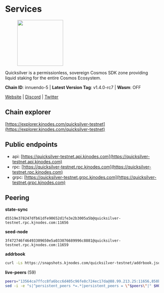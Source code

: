 # Services

<figure><img src="https://raw.githubusercontent.com/kj89/testnet_manuals/main/pingpub/logos/quicksilver.png" width="150" alt=""><figcaption></figcaption></figure>

Quicksilver is a permissionless, sovereign Cosmos SDK zone providing liquid staking for the entire Cosmos Ecosystem.

**Chain ID**: innuendo-5 | **Latest Version Tag**: v1.4.0-rc7 | **Wasm**: OFF

[Website](https://quicksilver.zone) | [Discord](https://discord.gg/quicksilverprotocol) | [Twitter](https://twitter.com/quicksilverzone)




## Chain explorer
[https://explorer.kjnodes.com/quicksilver-testnet](https://explorer.kjnodes.com/quicksilver-testnet)

## Public endpoints

* api: [https://quicksilver-testnet.api.kjnodes.com](https://quicksilver-testnet.api.kjnodes.com)
* rpc: [https://quicksilver-testnet.rpc.kjnodes.com](https://quicksilver-testnet.rpc.kjnodes.com)
* grpc: [https://quicksilver-testnet.grpc.kjnodes.com](https://quicksilver-testnet.grpc.kjnodes.com)

## Peering

**state-sync**

```text
d5519e378247dfb61dfe90652d1fe3e2b3005a5b@quicksilver-testnet.rpc.kjnodes.com:11656
```

**seed-node**

```text
3f472746f46493309650e5a033076689996c8881@quicksilver-testnet.rpc.kjnodes.com:11659
```

**addrbook**
```bash
curl -Ls https://snapshots.kjnodes.com/quicksilver-testnet/addrbook.json > $HOME/.quicksilverd/config/addrbook.json
```

**live-peers** (59)
```bash
peers="13564ca7ffcc8fa6bcc6d405c96fe8c724ec17da@88.99.213.25:11656,858ba6bc33a6d13fdd9ddad344d788dcf91cf565@142.132.151.99:15651,cfbf02b41e7fe78d51abfa93f342afd0687203c0@212.227.151.143:36656,41f7d7004cace7bd1760a5f980a86123700c8f1d@185.146.148.116:26656,c896ef12812a82eea865111c49f226849ad077db@144.76.236.90:26656,5c2a752c9b1952dbed075c56c600c3a79b58c395@95.214.55.232:27026,e0f0703e9ce343c46e0ec01b19216715e817b358@65.109.85.170:28656,d5519e378247dfb61dfe90652d1fe3e2b3005a5b@65.109.68.190:11656,3c48a780b85d248e34e63eca5d44c624f93d09d5@135.181.59.162:11156,a37474c1f254cd4b16d924327a755c914e8e7d86@65.109.30.53:26656,2096650d8586b858d3369205f3b46ac4c765bc8e@65.109.53.155:26656,bdb93c655989b2c1882339fabb013317066dda56@95.214.52.138:26676,74abcb5243d4ffc43de6ad1a288d8e50adcd467e@65.109.80.176:20656,1452d484454c0f93ddf3cbf987ce1b9cadd8f23f@65.21.95.180:37656,46f97e49a49694aead28c27be2c19300f509e273@65.108.129.94:26656,8099f8a7c95c1676982e1a23e8452f2b10b07415@65.108.78.107:22656,a49d8d304e96350272dca24934b8295bc81d75d2@23.227.200.10:26656,87d4e2b90141d5d52ed04387db4a46408c3fd66c@35.228.160.230:26656,0551eaa0db7097274410ee27a71672817e314b83@167.235.245.191:26656,1c4274460224753e8080d0efd16c0ed88fe27fc0@51.195.145.103:26656,f7edad3ff5a85d039e7de12067c63064c5b42d63@46.4.121.72:11656,42f87cb55d5fdd222da28023613c66857398c4b8@5.22.223.252:26656,3519e61e653db97f5d1c7f1bec9b0072bca4d5fe@144.76.45.59:16656,0a3ac40a7a4ce35978c4da97be2eb6974bc3c58b@185.252.233.217:46656,f0621c59ca7cfba98015ae2a47886fc3d9c0020c@94.130.132.227:2060,ac0c6a8e9e700044226e9ff16b68ab4cbae6fb06@84.46.246.109:2366,f8892cba967c0a182374a728cdd28a3a538f1d3a@89.58.28.70:26656,8ff8a186fe9cbc70d0f34891fa051f87e561a48b@158.160.0.93:26656,af8cfa944802a9bd510fc3407950a15e8be86c31@213.239.217.52:30656,03332cdbc3d354846a18992effbb8c20aa28f52a@65.21.133.125:28656,a637b94cb989909cc182623748ef179b0659f148@65.109.23.114:11156,be637bd74973424c825c14c99b71f652fbabb48e@65.21.123.172:22656,dc88be3a0075ce429a423237abe223a9528ce0df@65.108.204.119:31656,78acdbabc08231765444b3143a222d433a5157e1@142.132.205.94:15651,d160a8908b44f2a44ce17e0be1f9056b58993b9c@65.21.139.170:21026,70c7663dba3b5181f1c3b8c92824dad070771ac6@217.13.223.167:56656,22a393fe9174c29081ad8aeaf14ce01b9a79d8c6@159.203.28.113:26656,25b8b792bb14e8bfdcdfa163a14710d5645a4eba@148.251.91.77:20656,ee6bae1a6d4a1e07f1e4bc7963cabedc6b73426e@94.130.137.119:26656,2be586e675b0f55c96905cc83496861c64112f44@65.108.99.224:56656,e6bf4eca6a11035c06be529cb8c3758c2c00908f@213.170.135.20:26656,97377c16946f8e1fa69e7c2c6b7feb32c2090f09@116.202.227.117:11656,d4d83e209a2b096859821228ea17475f9a487a48@23.88.0.170:15651,796e72ffc343c187cd5e8397c0c09c0671d228e0@185.16.39.51:26656,c9a74cdd754a8ccc9243ac2b245e4caaa78695aa@45.85.147.96:26656,78d271e4b4692ff1ee8490f3825a541558b31870@65.21.95.46:28656,532625a997a6f891405202968607f72afe004f15@202.61.225.157:26666,66f9d8f52a4637dc9215cdaa8dc2977633e52bbf@157.90.176.184:16656,e17be5f37fa2ddabdc17bb0bf893108f4854c65e@38.242.244.22:26656,b06ee574cf0b8641611c709a36b21c103d968c18@162.55.245.219:11656,d1eea0f6a2b41757f7ba22e12235c0d7d6bb621c@198.244.203.194:26656,521eabb3f5a0698476baf22c45aaef396399da10@135.181.183.93:24656,7fe3007cba4de49584cbdad9489ffecfc9651c57@65.108.79.246:26673,9e0604571aa20314c2261d70b7d8823414702715@51.159.141.209:26656,cc745e98b4dc9b83c5a74d41f576feda73902dfd@65.109.38.54:20026,20f350b7d1aa89f94787233c6543089f467cb677@65.109.104.171:26656,b00750c6eb8c3b832955176305b6fe430bb47773@51.195.234.250:26656,479f22d28d830b4baafc0a25084cd7d4ef014a2e@65.108.71.202:26656,301c795b14f8988d33ec4e602b575a16a0585212@195.14.6.141:26656"
sed -i -e "s|^persistent_peers *=.*|persistent_peers = \"$peers\"|" $HOME/.quicksilverd/config/config.toml
```
